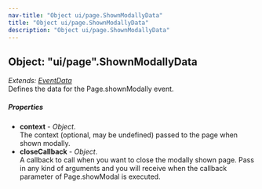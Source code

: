 ```yaml
---
nav-title: "Object ui/page.ShownModallyData"
title: "Object ui/page.ShownModallyData"
description: "Object ui/page.ShownModallyData"
---
```

## Object: "ui/page".ShownModallyData  
_Extends:_ [_EventData_](../../data/observable/EventData.md)  
Defines the data for the Page.shownModally event.

##### Properties
 - **context** - _Object_.    
  The context (optional, may be undefined) passed to the page when shown modally.
 - **closeCallback** - _Object_.    
  A callback to call when you want to close the modally shown page. Pass in any kind of arguments and you will receive when the callback parameter of Page.showModal is executed.